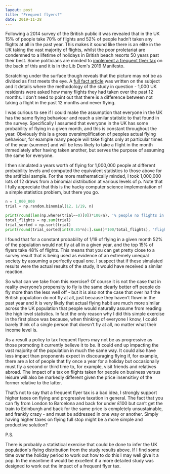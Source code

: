 ```yaml
---
layout: post
title: "Frequent flyers?"
date: 2019-11-28
---
```


Following a 2014 survey of the British public it was revealed that in the
UK 15% of people take 70% of flights and 52% of people hadn’t taken
any flights at all in the past year. This makes it sound like there is
an elite in the UK taking the vast majority of flights, whilst the
poor proletariat are condemned to a lifetime of holidays in British
beach resorts 50 years past their best. Some politicians are
minded to [implement a frequent flyer tax](https://edm.parliament.uk/early-day-motion/49825)
on the back of this and it is in the Lib Dem's 2019 Manifesto.

Scratching under the surface though reveals that the picture may not
be as divided as first meets the eye. A [full fact article](https://fullfact.org/economy/do-15-people-take-70-flights/)
was written on the subject and it details where the methodology of the study in
question - 1,000 UK residents were asked how many flights they had
taken over the past 12 months. I don’t need to point out that there is
a difference between not taking a flight in the past 12 months and
never flying.

I was curious to see if I could make the assumption that everyone in
the UK has the same flying behaviour and reach a similar statistic to
that found in the survey. Specifically I assumed that everyone in the
UK has some probability of flying in a given month, and this is
constant throughout the year. Obviously this is a gross
oversimplification of peoples actual flying behaviour, for example
many people will take flights only at particular times of the year
(summer) and will be less likely to take a flight in the month
immediately after having taken another, but serves the purpose of
assuming the same for everyone.

I then simulated a years worth of flying for 1,000,000 people at
different probability levels and computed the equivalent statistics to
those above for the artificial sample. For the more mathematically
minded, I took 1,000,000 lots of 12 draws from a binomial distribution
at various levels of p. Note that I fully appreciate that this is the
hacky computer science implementation of a simple statistics problem,
but there you go.

```python
n = 1_000_000
trial = np.random.binomial(12, 1/19, n)

print(round(len(np.where(trial==0)[0])*100/n), '% people no flights in past 12 months')
total_flights = np.sum(trial)
trial_sorted = np.sort(trial)
print(round(trial_sorted[int(0.85*n):].sum()*100/total_flights), 'flights taken by top 15%')
```

I found that for a constant probability of 1/19 of flying in a given
month 52% of the population would not fly at all in a given year, and
the top 15% of flyers take 48% of flights. This means that you can get
pretty close to a survey result that is being used as evidence of an
extremely unequal society by assuming a perfectly equal one. I suspect
that if these simulated results were the actual results of the study,
it would have received a similar reaction.

So what can we take from this exercise? Of course it is not the case
that in reality everyone’s propensity to fly is the same clearly
better off people do fly more than the less well off - but it is also
not the case that over half the British population do not fly at all,
just because they haven’t flown in the past year and it is very likely
that actual flying habit are much more similar across the UK
population that people would naturally assume from reading the high
level statistics. In fact the only reason why I did this simple exercise in the first place was
because, when thinking of everyone I know,  I could barely think of a single person that doesn’t fly at
all, no matter what their income level is.

As a result a policy to tax frequent flyers may not be as progressive
as those promoting it currently believe it to be. It could end up
impacting the vast majority of the population in much the same way. It
could also have less impact than proponents expect in discouraging
flying if, for example, there are a lot of people that fly once a year
for a holiday but occasionally must fly a second or third time to, for
example, visit friends and relatives abroad. The impact of a tax on
flights taken for people on business versus leisure will also be
markedly different given the price insensitivy of the former relative
to the latter.

That’s not to say that a frequent flyer tax is a bad idea, I strongly
support higher taxes on flying and progressive taxation in general.
The fact that you can fly from London to Barcelona and back for under
£100 but can’t get the train to Edinburgh and back for the same price
is completely unsustainable, and frankly crazy - and must be addressed
in one way or another. Simply having higher taxes on flying full stop might be a more
simple and productive solution?

P.S.

There is probably a statistical exercise that could be done to infer the
UK population's flying distribution from the study
results above. If I find some time over the holiday period to work out
how to do this I may well give it a pop. In the meantime it would be
excellent if a more detailed study was designed to work out the impact
of a frequent flyer tax.
